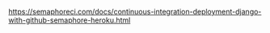 https://semaphoreci.com/docs/continuous-integration-deployment-django-with-github-semaphore-heroku.html
